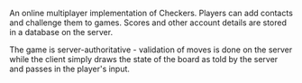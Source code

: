 An online multiplayer implementation of Checkers. Players can add contacts and challenge them to games. Scores and other account details are stored in a database on the server.

The game is server-authoritative - validation of moves is done on the server while the client simply draws the state of the board as told by the server and passes in the player's input.
